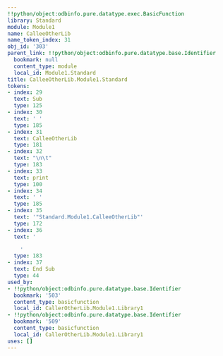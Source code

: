 ```yaml
---
!!python/object:odbinfo.pure.datatype.exec.BasicFunction
library: Standard
module: Module1
name: CalleeOtherLib
name_token_index: 31
obj_id: '303'
parent_link: !!python/object:odbinfo.pure.datatype.base.Identifier
  bookmark: null
  content_type: module
  local_id: Module1.Standard
title: CalleeOtherLib.Module1.Standard
tokens:
- index: 29
  text: Sub
  type: 125
- index: 30
  text: ' '
  type: 185
- index: 31
  text: CalleeOtherLib
  type: 181
- index: 32
  text: "\n\t"
  type: 183
- index: 33
  text: print
  type: 100
- index: 34
  text: ' '
  type: 185
- index: 35
  text: '"Standard.Module1.CalleeOtherLib"'
  type: 172
- index: 36
  text: '

    '
  type: 183
- index: 37
  text: End Sub
  type: 44
used_by:
- !!python/object:odbinfo.pure.datatype.base.Identifier
  bookmark: '503'
  content_type: basicfunction
  local_id: CallerOtherLib.Module1.Library1
- !!python/object:odbinfo.pure.datatype.base.Identifier
  bookmark: '509'
  content_type: basicfunction
  local_id: CallerOtherLib.Module1.Library1
uses: []
---
```

